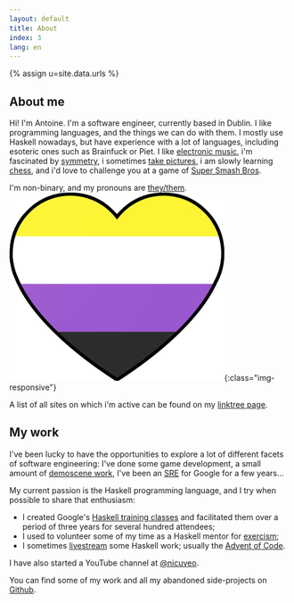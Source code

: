 ```yaml
---
layout: default
title: About
index: 3
lang: en
---
```


{% assign u=site.data.urls %}

## About me

Hi! I'm Antoine. I'm a software engineer, currently based in Dublin. I like
programming languages, and the things we can do with them. I mostly use Haskell
nowadays, but have experience with a lot of languages, including esoteric ones
such as Brainfuck or Piet. I like [electronic music]({{u.bandcamp}}), i'm
fascinated by [symmetry]({{u.deviantart}}), i sometimes [take
pictures]({{u.flickr}}), i am slowly learning [chess]({{u.chess}}), and i'd love
to challenge you at a game of [Super Smash
Bros](https://en.wikipedia.org/wiki/Super_Smash_Bros._Ultimate).

I'm non-binary, and my pronouns are [they/them](https://pronoun.is/they/.../themself). ![non-binary pride flag](/img/nbh.png){:class="img-responsive"}

A list of all sites on which i'm active can be found on my [linktree page]({{u.linktree}}).


## My work

I've been lucky to have the opportunities to explore a lot of
different facets of software engineering: I've done some game
development, a small amount of [demoscene work](https://www.ctrl-alt-test.fr/), I've been an
[SRE](https://en.wikipedia.org/wiki/Site_reliability_engineering) for
Google for a few years...

My current passion is the Haskell programming language, and I try when possible to share that enthusiasm:

- I created Google's [Haskell training classes](https://github.com/nicuveo/haskell-trainings) and facilitated them over a period of three years for several hundred attendees;
- I used to volunteer some of my time as a Haskell mentor for [exercism](https://exercism.io/tracks/haskell);
- I sometimes [livestream]({{u.twitch}}) some Haskell work; usually the [Advent of Code](https://adventofcode.com).

I have also started a YouTube channel at [@nicuveo](https://www.youtube.com/@nicuveo).

You can find some of my work and all my abandoned side-projects on [Github]({{u.github}}).

